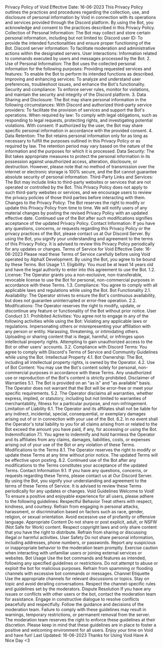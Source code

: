 Privacy Policy of Void Effective Date: 16-06-2023
This Privacy Policy outlines the practices and procedures regarding the collection, use, and disclosure of personal information by Void in connection with its operations and services provided through the Discord platform. By using the Bot, you acknowledge and consent to the practices described in this Privacy Policy.
Collection of Personal Information: The Bot may collect and store certain personal information, including but not limited to:
Discord user ID: To provide the intended functionalities and ensure proper functioning of the Bot. Discord server information: To facilitate moderation and administrative actions within the designated servers. User interactions: Information related to commands executed by users and messages processed by the Bot. 2. Use of Personal Information: The Bot uses the collected personal information for the following purposes:
Providing requested services and features: To enable the Bot to perform its intended functions as described. Improving and enhancing services: To analyze and understand user preferences, troubleshoot issues, and enhance the Bot's functionality. Security and compliance: To enforce server rules, monitor for violations, and maintain the security and integrity of the Discord platform. 3. Data Sharing and Disclosure: The Bot may share personal information in the following circumstances:
With Discord and authorized third-party service providers: To facilitate the provision of services and support the Bot's operations. When required by law: To comply with legal obligations, such as responding to legal requests, protecting rights, and investigating potential violations. With consent: If authorized by the user, the Bot may share specific personal information in accordance with the provided consent. 4. Data Retention: The Bot retains personal information only for as long as necessary to fulfill the purposes outlined in this Privacy Policy or as required by law. The retention period may vary based on the nature of the information and the purposes for which it is processed.
Data Security: The Bot takes appropriate measures to protect the personal information in its possession against unauthorized access, alteration, disclosure, or destruction. However, please note that no method of transmission over the internet or electronic storage is 100% secure, and the Bot cannot guarantee absolute security of personal information.
Third-Party Links and Services: The Bot may include links to third-party websites or services that are not operated or controlled by the Bot. This Privacy Policy does not apply to such third-party websites or services, and we encourage users to review the privacy policies of those third parties before interacting with them.
Changes to the Privacy Policy: The Bot reserves the right to modify or update this Privacy Policy from time to time. We will notify users of any material changes by posting the revised Privacy Policy with an updated effective date. Continued use of the Bot after such modifications signifies acceptance of the updated Privacy Policy.
Contact Information: If you have any questions, concerns, or requests regarding this Privacy Policy or the privacy practices of the Bot, please contact us at Our Discord Server.
By using the Bot, you signify your understanding and agreement to the terms of this Privacy Policy. It is advised to review this Privacy Policy periodically for any updates or changes.
Terms of Service for Void Effective Date: 16-06-2023
Please read these Terms of Service carefully before using Void operated by AlphaX Development. By using the Bot, you agree to be bound by these Terms.
Bot Usage 1.1. Eligibility: You must be at least 14 years old and have the legal authority to enter into this agreement to use the Bot.
1.2. License: The Operator grants you a non-exclusive, non-transferable, revocable license to use the Bot for personal, non-commercial purposes in accordance with these Terms.
1.3. Compliance: You agree to comply with all applicable laws and regulations while using the Bot.
Bot Functionality 2.1. Availability: The Operator strives to ensure the Bot's continuous availability, but does not guarantee uninterrupted or error-free operation.
2.2. Modifications: The Operator reserves the right to modify, update, or discontinue any feature or functionality of the Bot without prior notice.
User Conduct 3.1. Prohibited Activities: You agree not to engage in any of the following activities while using the Bot:
Violating any applicable laws or regulations. Impersonating others or misrepresenting your affiliation with any person or entity. Harassing, threatening, or intimidating others. Uploading or sharing content that is illegal, harmful, or infringes upon intellectual property rights. Attempting to gain unauthorized access to the Bot or other users' accounts. 3.2. Compliance with Discord Terms: You agree to comply with Discord's Terms of Service and Community Guidelines while using the Bot.
Intellectual Property 4.1. Bot Ownership: The Bot, including all intellectual property rights, is owned by the Operator.
4.2. Use of Bot Content: You may use the Bot's content solely for personal, non-commercial purposes in accordance with these Terms. Any unauthorized use or reproduction of the Bot's content is strictly prohibited.
Disclaimer of Warranties 5.1. The Bot is provided on an "as is" and "as available" basis. The Operator does not warrant that the Bot will be error-free or meet your specific requirements.
5.2. The Operator disclaims all warranties, whether express, implied, or statutory, including but not limited to warranties of merchantability, fitness for a particular purpose, and non-infringement.
Limitation of Liability 6.1. The Operator and its affiliates shall not be liable for any indirect, incidental, special, consequential, or exemplary damages arising out of or in connection with your use of the Bot.
6.2. In no event shall the Operator's total liability to you for all claims arising from or related to the Bot exceed the amount you have paid, if any, for accessing or using the Bot.
Indemnification 7.1. You agree to indemnify and hold harmless the Operator and its affiliates from any claims, damages, liabilities, costs, or expenses arising out of your use of the Bot or any violation of these Terms.
Modifications to the Terms 8.1. The Operator reserves the right to modify or update these Terms at any time without prior notice. The updated Terms will be effective upon posting.
8.2. Continued use of the Bot after any modifications to the Terms constitutes your acceptance of the updated Terms.
Contact Information 9.1. If you have any questions, concerns, or requests regarding these Terms, please contact us at Our Discord Server.
By using the Bot, you signify your understanding and agreement to the terms of these Terms of Service. It is advised to review these Terms periodically for any updates or changes.
Void Guidelines Welcome to Void! To ensure a positive and enjoyable experience for all users, please adhere to the following guidelines:
Respectful Behavior Treat others with respect, kindness, and courtesy. Refrain from engaging in personal attacks, harassment, or discrimination based on factors such as race, gender, religion, or sexual orientation. Avoid excessive use of profanity or offensive language.
Appropriate Content Do not share or post explicit, adult, or NSFW (Not Safe for Work) content. Respect copyright laws and only share content that you have the right to distribute. Refrain from sharing or discussing illegal or harmful activities.
User Safety Do not share personal information, including addresses, phone numbers, or passwords. Report any suspicious or inappropriate behavior to the moderation team promptly. Exercise caution when interacting with unfamiliar users or joining external services or websites.
Bot Usage Use the bot commands and features as intended, following any specified guidelines or restrictions. Do not attempt to abuse or exploit the bot for malicious purposes. Refrain from spamming or flooding channels with excessive bot commands or messages.
Channel Etiquette Use the appropriate channels for relevant discussions or topics. Stay on topic and avoid derailing conversations. Respect the channel-specific rules and guidelines set by the moderators.
Dispute Resolution If you have any issues or conflicts with other users or the bot, contact the moderation team for assistance. Engage in constructive dialogue to resolve conflicts peacefully and respectfully. Follow the guidance and decisions of the moderation team. Failure to comply with these guidelines may result in warnings, temporary restrictions, or permanent removal from the server. The moderation team reserves the right to enforce these guidelines at their discretion.
Please keep in mind that these guidelines are in place to foster a positive and welcoming environment for all users. Enjoy your time on Void and have fun!
Last Updated: 16-06-2023
Thanks for Using Void Have A Nice Day <3


